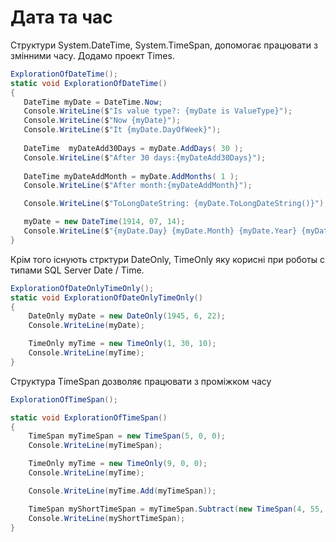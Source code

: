 # Дата та час

Структури System.DateTime, System.TimeSpan, допомогає працювати з змінними часу. Додамо проект Times.

 ```cs
ExplorationOfDateTime();
static void ExplorationOfDateTime()
{
    DateTime myDate = DateTime.Now;
    Console.WriteLine($"Is value type?: {myDate is ValueType}");
    Console.WriteLine($"Now {myDate}");
    Console.WriteLine($"It {myDate.DayOfWeek}");
    
    DateTime  myDateAdd30Days = myDate.AddDays( 30 );
    Console.WriteLine($"After 30 days:{myDateAdd30Days}");
    
    DateTime myDateAddMonth = myDate.AddMonths( 1 );
    Console.WriteLine($"After month:{myDateAddMonth}");

    Console.WriteLine($"ToLongDateString: {myDate.ToLongDateString()}");

    myDate = new DateTime(1914, 07, 14);
    Console.WriteLine($"{myDate.Day} {myDate.Month} {myDate.Year} {myDate.DayOfWeek}");
}
 ```
Крім того існують стрктури DateOnly, TimeOnly яку корисні при роботы с типами SQL Server Date / Time.

```cs
ExplorationOfDateOnlyTimeOnly();
static void ExplorationOfDateOnlyTimeOnly()
{
    DateOnly myDate = new DateOnly(1945, 6, 22);
    Console.WriteLine(myDate);

    TimeOnly myTime = new TimeOnly(1, 30, 10);
    Console.WriteLine(myTime);
}
```

Структура TimeSpan дозволяє працювати з проміжком часу

```cs
ExplorationOfTimeSpan();

static void ExplorationOfTimeSpan()
{
    TimeSpan myTimeSpan = new TimeSpan(5, 0, 0);
    Console.WriteLine(myTimeSpan);

    TimeOnly myTime = new TimeOnly(9, 0, 0);
    Console.WriteLine(myTime);

    Console.WriteLine(myTime.Add(myTimeSpan));

    TimeSpan myShortTimeSpan = myTimeSpan.Subtract(new TimeSpan(4, 55, 0));
    Console.WriteLine(myShortTimeSpan);
}
```

 
